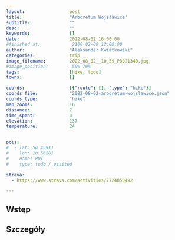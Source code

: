 ```yaml
---
layout:                 post
title:                  "Arboretum Wojsławice"
subtitle:               ""
desc:                   ""
keywords:               []
date:                   2022-08-02 16:00:00
#finished_at:            2100-02-09 12:00:00
author:                 "Aleksander Kwiatkowski"
categories:             trip
image_filename:         2022_08_02__10_59_P8021340.jpg
#image_position:         50% 70%
tags:                   [hike, todo]
towns:                  []

coords:                 [{"route": [], "type": "hike"}]
coords_file:            "2022-08-02-arboretum-wojslawice.json"
coords_type:            "hike"
map_zooms:              16
distance:               7
time_spent:             4
elevation:              137
temperature:            24


pois:
#  - lat: 54.45911
#    lon: 18.56281
#    name: POI
#    type: todo / visited

strava:
  - https://www.strava.com/activities/7724850492

---
```



## Wstęp

## Szczegóły

